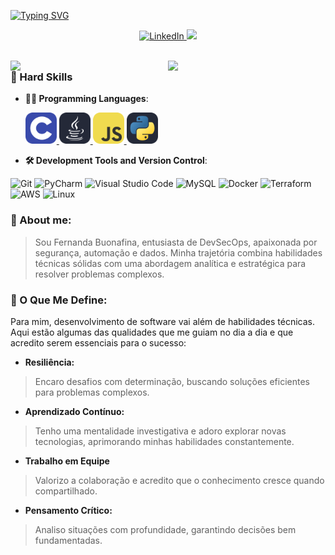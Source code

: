 [![Typing SVG](https://readme-typing-svg.herokuapp.com/?color=B0E0E6&size=35&center=true&vCenter=true&width=1000&lines=HI!,+My+name+is+Fernanda+Buonafina;I'm+18+years+old;I'm+from+Brazil;Dev+Sec+Ops+Student🎓;Coding+with+passion❤️;Be+Welcome!+:%29)](https://git.io/typing-svg)

<div align="center">
  <a href="https://www.linkedin.com/in/fernanda-trevizane-buonafina/">
    <img src="https://img.shields.io/badge/LinkedIn-0077B5?style=for-the-badge&logo=linkedin&logoColor=white" alt="LinkedIn">
  </a>
  <a href="mailto:maria.fernanda.ufdc@gmail.com"> 
    <img src="https://img.shields.io/badge/-Gmail-%23333?style=for-the-badge&logo=gmail&logoColor=white" target="_blank">
  </a>
</div>
<br>

[<img align="right" width="50%" src="https://github-readme-stats.vercel.app/api?username=nanbuonafina&show_icons=true&theme=tokyonight">](https://github.com/nanbuonafina)
[<img align="right" width="50%" src="https://github-readme-stats.vercel.app/api/top-langs/?username=nanbuonafina&layout=compact&theme=tokyonight">](https://github.com/nanbuonafina)

### 🌟 Hard Skills

- **👩‍💻 Programming Languages**:
  <p>
  <a href="https://skillicons.dev">
   <img src="https://github.com/tandpfun/skill-icons/blob/main/icons/C.svg" width="50" height="50" alt="C Icon"/>
   <img src="https://github.com/tandpfun/skill-icons/blob/main/icons/Java-Dark.svg" width="50" height="50" alt="Java Icon"/>
   <img src="https://github.com/tandpfun/skill-icons/blob/main/icons/JavaScript.svg" width="50" height="50" alt="Javascript Icon"/>
   <img src="https://github.com/tandpfun/skill-icons/blob/main/icons/Python-Dark.svg" width="50" height="50" alt="Python Icon"/>
  </a>
</p>

- **🛠️ Development Tools and Version Control**:
<div>
  <img width="50" src="https://raw.githubusercontent.com/marwin1991/profile-technology-icons/refs/heads/main/icons/git.png" alt="Git" title="Git"/>
  <img width="50" src="https://raw.githubusercontent.com/marwin1991/profile-technology-icons/refs/heads/main/icons/pycharm.png" alt="PyCharm" title="PyCharm"/>
  <img width="50" src="https://raw.githubusercontent.com/marwin1991/profile-technology-icons/refs/heads/main/icons/visual_studio_code.png" alt="Visual Studio Code" title="Visual Studio Code"/>
  <img width="50" src="https://raw.githubusercontent.com/marwin1991/profile-technology-icons/refs/heads/main/icons/mysql.png" alt="MySQL" title="MySQL"/>
  <img width="50" src="https://raw.githubusercontent.com/marwin1991/profile-technology-icons/refs/heads/main/icons/docker.png" alt="Docker" title="Docker"/>
  <img width="50" src="https://raw.githubusercontent.com/marwin1991/profile-technology-icons/refs/heads/main/icons/terraform.png" alt="Terraform" title="Terraform"/>
  <img width="50" src="https://raw.githubusercontent.com/marwin1991/profile-technology-icons/refs/heads/main/icons/aws.png" alt="AWS" title="AWS"/>
  <img width="50" src="https://raw.githubusercontent.com/marwin1991/profile-technology-icons/refs/heads/main/icons/linux.png" alt="Linux" title="Linux"/>
</div>

### 📖 About me:

> Sou Fernanda Buonafina, entusiasta de DevSecOps, apaixonada por segurança, automação e dados. Minha trajetória combina habilidades técnicas sólidas com uma abordagem analítica e estratégica para resolver problemas complexos.

### 🌱 O Que Me Define:
Para mim, desenvolvimento de software vai além de habilidades técnicas. Aqui estão algumas das qualidades que me guiam no dia a dia e que acredito serem essenciais para o sucesso:
- **Resiliência:**
> Encaro desafios com determinação, buscando soluções eficientes para problemas complexos.
- **Aprendizado Contínuo:**
> Tenho uma mentalidade investigativa e adoro explorar novas tecnologias, aprimorando minhas habilidades constantemente.
- **Trabalho em Equipe**
> Valorizo a colaboração e acredito que o conhecimento cresce quando compartilhado.
- **Pensamento Crítico:**
> Analiso situações com profundidade, garantindo decisões bem fundamentadas.
